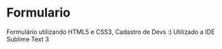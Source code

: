 # Formulario
Formulário utilizando HTML5 e CSS3, Cadastro de Devs :) Utilizado a IDE Sublime Text 3
